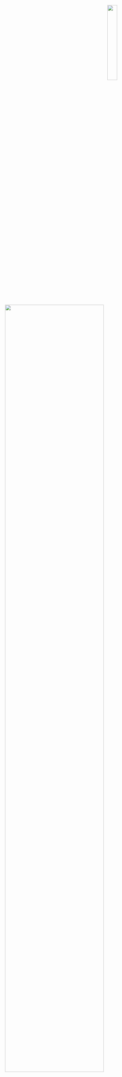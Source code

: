 <div align="center">
<img src="images/gif-readme.gif" width="25%" align="right" />
<img src="https://readme-typing-svg.demolab.com?font=Segoe&weight=500&size=50&duration=4000&pause=300&color=FDCCF0&center=true&vCenter=true&vCenter=true&vCenter=true&multiline=true&repeat=false&random=false&width=1300&height=140&lines=Hola!+Que tal?;Me+llamo+Juliana+Ortiz" width="80%" />
<br><br>
<pre height="">
    💻 Aprendiendo a programar!
    🌸 Mis pronombres son she/her/ella
    🧑‍🍳 Actualmente estudiando la carrera de gastronomía!
</pre>

